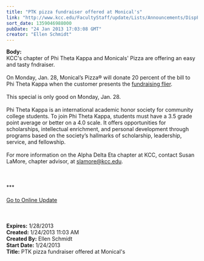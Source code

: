 ```yaml
---
title: "PTK pizza fundraiser offered at Monical's"
link: "http://www.kcc.edu/FacultyStaff/update/Lists/Announcements/DispForm.aspx?ID=970"
sort_date: 1359046988000
pubDate: "24 Jan 2013 17:03:08 GMT"
creator: "Ellen Schmidt"
---
```


<div><b>Body:</b> <div class="ExternalClassA5295FA84DFB4F3EA3D07F6522F64B1E"><div>KCC's chapter of Phi Theta Kappa and Monicals' Pizza are offering an easy and tasty fndraiser.</div>
<div> </div>
<div>On Monday, Jan. 28, Monical’s Pizza® will donate 20 percent of the bill to Phi Theta Kappa when the customer presents the <a href="http://www.monicalspizza.com/assets/eventdocument/KCCPhiThetaKappa012813.pdf">fundraising flier</a>.</div>
<div> </div>
<div>This special is only good on Monday, Jan. 28. </div>
<div> </div>
<div>Phi Theta Kappa is an international academic honor society for community college students. To join Phi Theta Kappa, students must have a 3.5 grade point average or better on a 4.0 scale. It offers opportunities for scholarships, intellectual enrichment, and personal development through programs based on the society’s hallmarks of scholarship, leadership, service, and fellowship. </div>
<div><br />For more information on the Alpha Delta Eta chapter at KCC, contact Susan LaMore, chapter advisor, at <a href="mailto:slamore@kcc.edu">slamore@kcc.edu</a>.</div>
<div> </div>
<div>
<div>
<div>
<div> </div>
<div> </div>
<div>
<div>***</div>
<div> </div>
<div><a href="/FacultyStaff/update/Pages/dailyupdate.aspx">Go to Online Update</a></div>
<div> </div></div></div></div></div>
<div> </div>
<div> </div></div></div>
<div><b>Expires:</b> 1/28/2013</div>
<div><b>Created:</b> 1/24/2013 11:03 AM</div>
<div><b>Created By:</b> Ellen Schmidt</div>
<div><b>Start Date:</b> 1/24/2013</div>
<div><b>Title:</b> PTK pizza fundraiser offered at Monical&#39;s</div>

